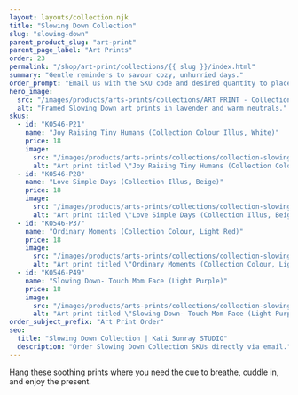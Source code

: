 ```yaml
---
layout: layouts/collection.njk
title: "Slowing Down Collection"
slug: "slowing-down"
parent_product_slug: "art-print"
parent_page_label: "Art Prints"
order: 23
permalink: "/shop/art-print/collections/{{ slug }}/index.html"
summary: "Gentle reminders to savour cozy, unhurried days."
order_prompt: "Email us with the SKU code and desired quantity to place your order."
hero_image:
  src: "/images/products/arts-prints/collections/ART PRINT - Collection Slowing Down revised.jpg"
  alt: "Framed Slowing Down art prints in lavender and warm neutrals."
skus:
  - id: "KO546-P21"
    name: "Joy Raising Tiny Humans (Collection Colour Illus, White)"
    price: 18
    image:
      src: "/images/products/arts-prints/collections/collection-slowing-down/KO546-P21_Art print 8.5x11_Collection Slowing Down_Joy Raising Tiny Humans - Collection Colour Illus - White.jpg"
      alt: "Art print titled \"Joy Raising Tiny Humans (Collection Colour Illus, White)\" from the Slowing Down Collection."
  - id: "KO546-P28"
    name: "Love Simple Days (Collection Illus, Beige)"
    price: 18
    image:
      src: "/images/products/arts-prints/collections/collection-slowing-down/KO546-P28_Art print 8.5x11_Collection Slowing Down_Love Simple Days - Collection Illus - Beige.jpg"
      alt: "Art print titled \"Love Simple Days (Collection Illus, Beige)\" from the Slowing Down Collection."
  - id: "KO546-P37"
    name: "Ordinary Moments (Collection Colour, Light Red)"
    price: 18
    image:
      src: "/images/products/arts-prints/collections/collection-slowing-down/KO546-P37_Art print 8.5x11_Collection Slowing Down_Ordinary Moments - Collection Colour - Light Red.jpg"
      alt: "Art print titled \"Ordinary Moments (Collection Colour, Light Red)\" from the Slowing Down Collection."
  - id: "KO546-P49"
    name: "Slowing Down- Touch Mom Face (Light Purple)"
    price: 18
    image:
      src: "/images/products/arts-prints/collections/collection-slowing-down/KO546-P49_Art print 8.5x11_Collection Slowing Down_Slowing down- touch mom face_light purple.jpg"
      alt: "Art print titled \"Slowing Down- Touch Mom Face (Light Purple)\" with light purple illustration."
order_subject_prefix: "Art Print Order"
seo:
  title: "Slowing Down Collection | Kati Sunray STUDIO"
  description: "Order Slowing Down Collection SKUs directly via email."
---
```


Hang these soothing prints where you need the cue to breathe, cuddle in, and enjoy the present.
